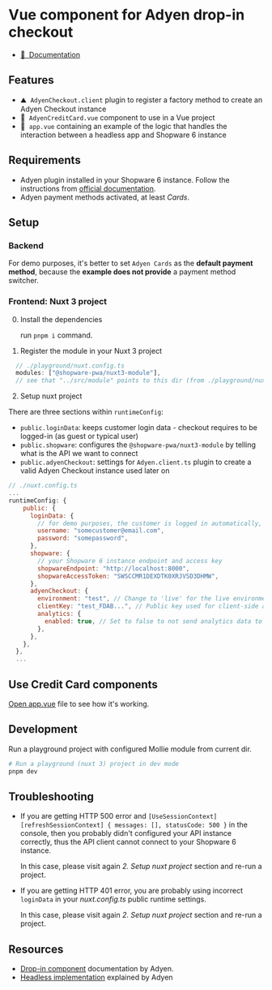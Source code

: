 # Vue component for Adyen drop-in checkout

- [📖 &nbsp;Documentation](https://frontends.shopware.com)

## Features

<!-- Highlight some of the features your module provide here -->

- ⛰ &nbsp;`AdyenCheckout.client` plugin to register a factory method to create an Adyen Checkout instance
- 🚠 &nbsp;`AdyenCreditCard.vue` component to use in a Vue project
- 🌲 &nbsp;`app.vue` containing an example of the logic that handles the interaction between a headless app and Shopware 6 instance

## Requirements

- Adyen plugin installed in your Shopware 6 instance. Follow the instructions from [official documentation](https://docs.adyen.com/plugins/shopware-6/headless-integration/).
- Adyen payment methods activated, at least _Cards_.

## Setup

### Backend

For demo purposes, it's better to set `Adyen Cards` as the **default payment method**, because the **example does not provide** a payment method switcher.

### Frontend: Nuxt 3 project

0. Install the dependencies

   run `pnpm i` command.

1. Register the module in your Nuxt 3 project

```js
  // ./playground/nuxt.config.ts
  modules: ["@shopware-pwa/nuxt3-module"],
  // see that "../src/module" points to this dir (from ./playground/nuxt.config.ts file)
```

2. Setup nuxt project

There are three sections within `runtimeConfig`:

- `public.loginData`: keeps customer login data - checkout requires to be logged-in (as guest or typical user)
- `public.shopware`: configures the `@shopware-pwa/nuxt3-module` by telling what is the API we want to connect
- `public.adyenCheckout`: settings for `Adyen.client.ts` plugin to create a valid Adyen Checkout instance used later on

```js
// ./nuxt.config.ts
...
runtimeConfig: {
    public: {
      loginData: {
        // for demo purposes, the customer is logged in automatically, so please adjust the loginData to some of yours customer account
        username: "somecustomer@email.com",
        password: "somepassword",
      },
      shopware: {
        // your Shopware 6 instance endpoint and access key
        shopwareEndpoint: "http://localhost:8000",
        shopwareAccessToken: "SWSCCMR1DEXDTK0XRJVSD3DHMW",
      },
      adyenCheckout: {
        environment: "test", // Change to 'live' for the live environment.
        clientKey: "test_FDAB...", // Public key used for client-side authentication: https://docs.adyen.com/development-resources/client-side-authentication
        analytics: {
          enabled: true, // Set to false to not send analytics data to Adyen.
        },
      },
    },
  },
  ...
```

## Use Credit Card components

[Open app.vue](./app.vue) file to see how it's working. 

## Development

Run a playground project with configured Mollie module from current dir.

```bash
# Run a playground (nuxt 3) project in dev mode
pnpm dev
```

## Troubleshooting

- If you are getting HTTP 500 error and `[UseSessionContext][refreshSessionContext] { messages: [], statusCode: 500 }` in the console, then you probably didn't configured your API instance correctly, thus the API client cannot connect to your Shopware 6 instance. 

  In this case, please visit again _2. Setup nuxt project_ section and re-run a project.

- If you are getting HTTP 401 error, you are probably using incorrect `loginData` in your _nuxt.config.ts_ public runtime settings. 
  
  In this case, please visit again _2. Setup nuxt project_ section and re-run a project.

## Resources

- [Drop-in component](https://docs.adyen.com/online-payments/build-your-integration/?platform=Web&integration=Drop-in) documentation by Adyen.
- [Headless implementation](https://docs.adyen.com/plugins/shopware-6/headless-integration/) explained by Adyen
